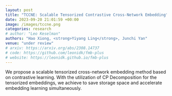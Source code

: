 ```yaml
---
layout: post
title: "TCCNE: Scalable Tensorized Contrastive Cross-Network Embedding"
date: 2023-09-20 21:01:59 +00:00
image: /images/tccne.png
categories: research
# author: "Leo Keselman"
authors: "Hao Xiong, <strong>Yiyang Ling</strong>, Junchi Yan"
venue: "under review"
# arxiv: https://arxiv.org/abs/2308.14737
# code: https://github.com/leonidk/fmb-plus
# website: https://leonidk.github.io/fmb-plus
---
```

We propose a scalable tensorized cross-network embedding method based on contrastive learning. With the utilization of CP Decomposition for the tensorized embeddings, we achieve to save storage space and accelerate embedding learning simultaneously.